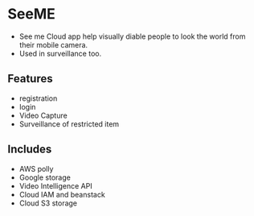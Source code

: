 # SeeME
* See me Cloud app help visually diable people to look the world from their mobile camera.
* Used in surveillance too. 

## Features
* registration
* login 
* Video Capture
* Surveillance of restricted item

## Includes
* AWS polly
* Google storage 
* Video Intelligence API
* Cloud IAM and beanstack
* Cloud S3 storage
